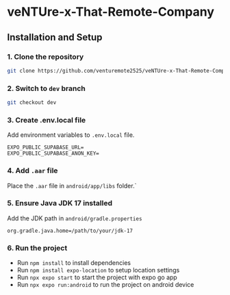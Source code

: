 # veNTUre-x-That-Remote-Company

## Installation and Setup

### 1. Clone the repository
```bash
git clone https://github.com/venturemote2525/veNTUre-x-That-Remote-Company.git
```

### 2. Switch to `dev` branch
```bash
git checkout dev
```

### 3. Create .env.local file
Add environment variables to `.env.local` file.
```env
EXPO_PUBLIC_SUPABASE_URL=
EXPO_PUBLIC_SUPABASE_ANON_KEY=
```

### 4. Add `.aar` file
Place the `.aar` file in `android/app/libs` folder.`

### 5. Ensure Java JDK 17 installed
Add the JDK path in `android/gradle.properties`
```properties
org.gradle.java.home=/path/to/your/jdk-17
```

### 6. Run the project
- Run `npm install` to install dependencies
- Run `npm install expo-location` to setup location settings
- Run `npx expo start` to start the project with expo go app
- Run `npx expo run:android` to run the project on android device

